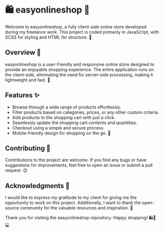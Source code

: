 # 🛍️ easyonlineshop 🛒

Welcome to easyonlineshop, a fully client-side online store developed during my freelance work. This project is coded primarily in JavaScript, with SCSS for styling and HTML for structure. 🚀

## Overview 📝

easyonlineshop is a user-friendly and responsive online store designed to provide an enjoyable shopping experience. The entire application runs on the client-side, eliminating the need for server-side processing, making it lightweight and fast. 🌟

## Features ✨

- Browse through a wide range of products effortlessly.
- Filter products based on categories, prices, or any other custom criteria.
- Add products to the shopping cart with just a click.
- Seamlessly update the shopping cart contents and quantities.
- Checkout using a simple and secure process.
- Mobile-friendly design for shopping on the go. 📱

## Contributing 🤝

Contributions to the project are welcome. If you find any bugs or have suggestions for improvements, feel free to open an issue or submit a pull request. 😊

## Acknowledgments 🙏

I would like to express my gratitude to my client for giving me the opportunity to work on this project. Additionally, I want to thank the open-source community for the valuable resources and inspiration. 🌈

Thank you for visiting the easyonlineshop repository. Happy shopping! 🛍️🎉💻
